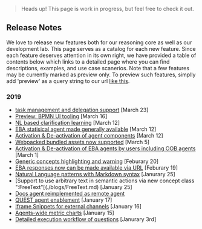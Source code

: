 > Heads up! This page is work in progress, but feel free to check it out.

## Release Notes

We love to release new features both for our reasoning core as well as our development lab. This page serves as a catalog for each new feature. Since each feature deserves attention in its own right, we have provided a table of contents below which links to a detailed page where you can find descriptions, examples, and use case scanerios. Note that a few features may be currently marked as preview only. To preview such features, simplly add 'preview' as a query string to our url [like this](https://eba.ibm.com/assistant?preview).

### 2019
 * [task management and delegation support](./blogs/TaskManagement.md) [March 23]
 * [Preview: BPMN UI tooling](./blogs/BPMN.md) [March 16]
 * [NL based clarification learning](./blogs/NLLearning.md) [March 12]
 * [EBA statisical agent made generally available](./blogs/StatisicsAgent.md) [March 12]
 * [Activation & De-activation of agent components](./blogs/ComponentActivation.md) [March 12]
 * [Webpacked bundled assets now supported](./blogs/WebpackAssets.md) [March 5]
 * [Activation & De-activation of EBA agents by users including OOB agents](./blogs/AgentActivation.md) [March 1]
 * [Generic concepts highlighting and warning](./blogs/GenericConceptsHighlight.md) [Feburary 20]
 * [EBA responses now can be made available via URL](./blogs/PortableSnippet.md) [Feburary 19]
 * [Natural Language patterns with Markdown syntax](./blogs/MarkdownPatterns.md) [Janurary 25]
 * [Support to use arbitrary text in semantic actions via new concept class ":FreeText"[(./blogs/FreeText.md) [January 25]
 * [Docs agent reimplemented as remote agent](./blogs/RemoteDocsAgent.md)
 * [QUEST agent enablement](./blogs/QuestIntegration.md) [January 17]
 * [Iframe Snippets for external channels](./blogs/ChannelSnippets.md) [January 16]
 * [Agents-wide metric charts](./blogs/AgentsMetrics.md) [January 15]
 * [Detailed execution workflow of questions](./blogs/ExecutionWorkflow.md) [Janurary 3rd] 
